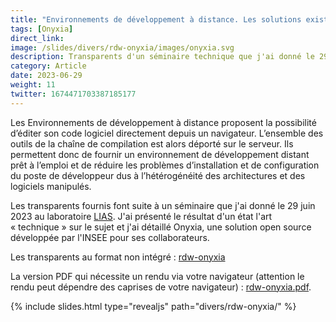 ```yaml
---
title: "Environnements de développement à distance. Les solutions existantes ? Présentation d'Onyxia"
tags: [Onyxia]
direct_link:
image: /slides/divers/rdw-onyxia/images/onyxia.svg
description: Transparents d'un séminaire technique que j'ai donné le 29 juin 2023 au laboratoire LIAS. J'ai présenté le résultat d'un état l'art « technique » sur le sujet et j'ai détaillé Onyxia, une solution open source développée par l'INSEE pour ses collaborateurs.
category: Article
date: 2023-06-29
weight: 11
twitter: 1674471703387185177
---
```


Les Environnements de développement à distance proposent la possibilité d’éditer son code logiciel directement depuis un navigateur. L’ensemble des outils de la chaîne de compilation est alors déporté sur le serveur. Ils permettent donc de fournir un environnement de développement distant prêt à l’emploi et de réduire les problèmes d’installation et de configuration du poste de développeur dus à l’hétérogénéité des architectures et des logiciels manipulés. 

Les transparents fournis font suite à un séminaire que j'ai donné le 29 juin 2023 au laboratoire [LIAS](https://www.lias-lab.fr/). J'ai présenté le résultat d'un état l'art « technique » sur le sujet et j'ai détaillé Onyxia, une solution open source développée par l'INSEE pour ses collaborateurs. 

Les transparents au format non intégré : [rdw-onyxia](/slides/divers/rdw-onyxia)

La version PDF qui nécessite un rendu via votre navigateur (attention le rendu peut dépendre des caprises de votre navigateur) : <a target="_blank" href="/slides/divers/rdw-onyxia?print-pdf">rdw-onyxia.pdf</a>.

{% include slides.html type="revealjs" path="divers/rdw-onyxia/" %}
